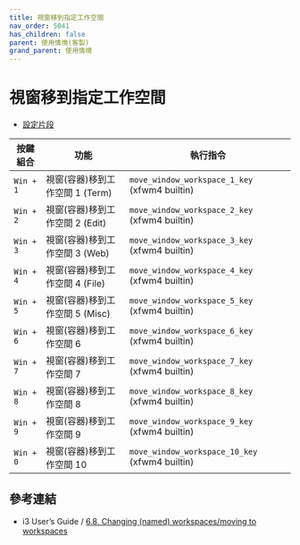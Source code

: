 ```yaml
---
title: 視窗移到指定工作空間
nav_order: 5041
has_children: false
parent: 使用情境(客製)
grand_parent: 使用情境
---
```



# 視窗移到指定工作空間


* [設定片段](https://github.com/samwhelp/note-about-xfce/blob/gh-pages/_demo/config/xfce-config/main/config/xfce4/xfconf/xfce-perchannel-xml/xfce4-keyboard-shortcuts.xml#L215)

| 按鍵組合          | 功能     | 執行指令         |
| --------- | -------------------------------------------- | --------------------------------------------------- |
| `Win + 1` | 視窗(容器)移到工作空間 1 (Term) | `move_window_workspace_1_key` (xfwm4 builtin) |
| `Win + 2` | 視窗(容器)移到工作空間 2 (Edit) | `move_window_workspace_2_key` (xfwm4 builtin) |
| `Win + 3` | 視窗(容器)移到工作空間 3 (Web)  | `move_window_workspace_3_key` (xfwm4 builtin) |
| `Win + 4` | 視窗(容器)移到工作空間 4 (File) | `move_window_workspace_4_key` (xfwm4 builtin) |
| `Win + 5` | 視窗(容器)移到工作空間 5 (Misc) | `move_window_workspace_5_key` (xfwm4 builtin) |
| `Win + 6` | 視窗(容器)移到工作空間 6        | `move_window_workspace_6_key` (xfwm4 builtin) |
| `Win + 7` | 視窗(容器)移到工作空間 7        | `move_window_workspace_7_key` (xfwm4 builtin) |
| `Win + 8` | 視窗(容器)移到工作空間 8        | `move_window_workspace_8_key` (xfwm4 builtin) |
| `Win + 9` | 視窗(容器)移到工作空間 9        | `move_window_workspace_9_key` (xfwm4 builtin) |
| `Win + 0` | 視窗(容器)移到工作空間 10        | `move_window_workspace_10_key` (xfwm4 builtin) |



## 參考連結

* i3 User’s Guide / [6.8. Changing (named) workspaces/moving to workspaces](https://xfce.org/docs/userguide.html#_changing_named_workspaces_moving_to_workspaces)
